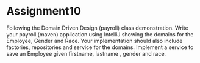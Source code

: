 # Assignment10

Following the Domain Driven Design (payroll) class demonstration. Write your payroll (maven) application using IntelliJ showing the domains for the Employee, Gender and Race. Your implementation should also include factories, repositories and service for the domains. Implement a service to save an Employee given firstname, lastname , gender and race.





